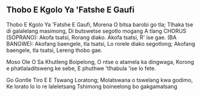 ## Thobo E Kgolo Ya 'Fatshe E Gaufi

Thobo E Kgolo Ya 'Fatshe E Gaufi,
Morena O bitsa barobi go tla;
Tlhaka tse di galalelang masimong,
Di butswetse segotlo mogang A tlang
CHORUS (SOPRANO):
Akofa tsatsi, Rorang diako.
Akofa tsatsi, R' ise gae.
(BA BANGWE):
Akofang baengele, tla tsatsi,
Lo rorele diako segotlong;
Akofang baengele, tla tsatsi,
Lereng thobo gae.

Moso Ole O Sa Khutleng Boipelong,
O ntse o atamela ka dingwaga,
Korong e phatlaladitsweng ke sebe,
E phuthwe 'tlhabula 'ise lo fete.

Go Gontle Tiro E E Tswang Loratong;
Molatswana o tswelang kwa godimo,
Ke lorato lo lo re laleletsang
Tshimong boineelong bo gakgamatsang

